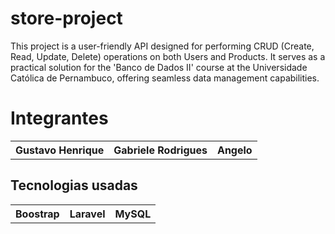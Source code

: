 # store-project
This project is a user-friendly API designed for performing CRUD (Create, Read, Update, Delete) operations on both Users and Products. It serves as a practical solution for the 'Banco de Dados II' course at the Universidade Católica de Pernambuco, offering seamless data management capabilities.

<h1>Integrantes</h1>

<table>
<tr>
  <th>Gustavo Henrique</th>
  <th>Gabriele Rodrigues</th>
  <th>Angelo</th>
</tr>
</table>
<h2>Tecnologias usadas</h2>
<table>
<tr>
  <th>Boostrap</th>
  <th>Laravel</th>
  <th>MySQL</th>
</tr>
</table>
